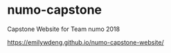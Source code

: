 # numo-capstone

Capstone Website for Team numo 2018

<a href = "https://emilywdeng.github.io/numo-capstone-website/" target="_blank">https://emilywdeng.github.io/numo-capstone-website/</a>